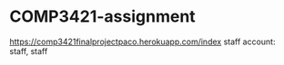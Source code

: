 # COMP3421-assignment
 https://comp3421finalprojectpaco.herokuapp.com/index
staff account: staff, staff
